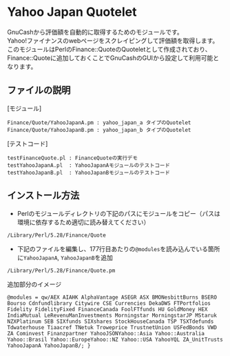 # Yahoo Japan Quotelet
GnuCashから評価額を自動的に取得するためのモジュールです。  
Yahoo!ファイナンスのwebページをスクレイピングして評価額を取得します。  
このモジュールはPerlのFinance::QuoteのQuoteletとして作成されており、Finance::Quoteに追加しておくことでGnuCashのGUIから設定して利用可能となります。

## ファイルの説明
[モジュール]
```
Finance/Quote/YahooJapanA.pm : yahoo_japan_a タイプのQuotelet
Finance/Quote/YahooJapanB.pm : yahoo_japan_b タイプのQuotelet
```
[テストコード]
```
testFinanceQuote.pl : FinanceQuoteの実行デモ
testYahooJapanA.pl  : YahooJapanAモジュールのテストコード
testYahooJapanB.pl  : YahooJapanBモジュールのテストコード
```

## インストール方法
- Perlのモジュールディレクトリの下記のパスにモジュールをコピー（パスは環境に依存するため適切に読み替えてください）
```
/Library/Perl/5.28/Finance/Quote
```
- 下記のファイルを編集し、177行目あたりの`@modules`を読み込んでいる箇所に`YahooJapanA`, `YahooJapanB`を追加
```
/Library/Perl/5.28/Finance/Quote.pm
```
追加部分のイメージ
```
@modules = qw/AEX AIAHK AlphaVantage ASEGR ASX BMONesbittBurns BSERO Bourso Cdnfundlibrary Citywire CSE Currencies DekaDWS FTPortfolios Fidelity FidelityFixed FinanceCanada FoolFTfunds HU GoldMoney HEX IndiaMutual LeRevenuManInvestments Morningstar MorningstarJP MStaruk NZXPlatinum SEB SIXfunds SIXshares StockHouseCanada TSP TSXTdefunds Tdwaterhouse Tiaacref TNetuk Troweprice TrustnetUnion USFedBonds VWD ZA Cominvest Finanzpartner YahooJSONYahoo::Asia Yahoo::Australia Yahoo::Brasil Yahoo::EuropeYahoo::NZ Yahoo::USA YahooYQL ZA_UnitTrusts YahooJapanA YahooJapanB/; }
```
